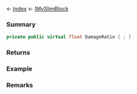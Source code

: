 ← [Index](Api-Index) ← [IMySlimBlock](VRage.Game.ModAPI.Ingame.IMySlimBlock)

### Summary

```csharp
private public virtual float DamageRatio { ; }
```



### Returns

### Example

### Remarks

